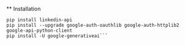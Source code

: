 ** Installation

```pip install streamlit  
pip install linkedin-api  
pip install --upgrade google-auth-oauthlib google-auth-httplib2 google-api-python-client  
pip install -U google-generativeai```


